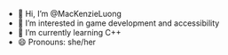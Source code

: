 - 👋 Hi, I’m @MacKenzieLuong
- 👀 I’m interested in game development and accessibility
- 🌱 I’m currently learning C++
- 😄 Pronouns: she/her

<!---
MacKenzieLuong/MacKenzieLuong is a ✨ special ✨ repository because its `README.md` (this file) appears on your GitHub profile.
You can click the Preview link to take a look at your changes.
--->
